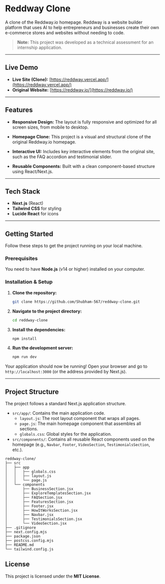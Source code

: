# Reddway Clone

A clone of the Reddway.io homepage. Reddway is a website builder platform that uses AI to help entrepreneurs and businesses create their own e-commerce stores and websites without needing to code.

> **Note:** This project was developed as a technical assessment for an internship application.

---

## Live Demo

- **Live Site (Clone):** [https://reddway.vercel.app/](https://reddway.vercel.app/)
- **Original Website:** [https://reddway.io/](https://reddway.io/)

---

## Features

- **Responsive Design:** The layout is fully responsive and optimized for all screen sizes, from mobile to desktop.

- **Homepage Clone:** This project is a visual and structural clone of the original Reddway.io homepage.

- **Interactive UI:** Includes key interactive elements from the original site, such as the FAQ accordion and testimonial slider.

- **Reusable Components:** Built with a clean component-based structure using React/Next.js.

---

## Tech Stack

- **Next.js** (React)
- **Tailwind CSS** for styling
- **Lucide React** for icons

---

## Getting Started

Follow these steps to get the project running on your local machine.

### Prerequisites

You need to have **Node.js** (v14 or higher) installed on your computer.

### Installation & Setup

1.  **Clone the repository:**

    ```sh
    git clone https://github.com/Shubham-567/reddway-clone.git
    ```

2.  **Navigate to the project directory:**

    ```sh
    cd reddway-clone
    ```

3.  **Install the dependencies:**

    ```sh
    npm install
    ```

4.  **Run the development server:**
    ```sh
    npm run dev
    ```

Your application should now be running! Open your browser and go to `http://localhost:3000` (or the address provided by Next.js).

---

## Project Structure

The project follows a standard Next.js application structure.

- `src/app/`: Contains the main application code.
  - `layout.js`: The root layout component that wraps all pages.
  - `page.js`: The main homepage component that assembles all sections.
  - `globals.css`: Global styles for the application.
- `src/components/`: Contains all reusable React components used on the homepage (e.g., `Navbar`, `Footer`, `VideoSection`, `TestimonialsSection`, etc.).

```plaintext
reddway-clone/
├── src
│   ├── app
│   │   ├── globals.css
│   │   ├── layout.js
│   │   └── page.js
│   └── components
│       ├── BusinessSection.jsx
│       ├── ExploreTemplatesSection.jsx
│       ├── FAQSection.jsx
│       ├── FeaturesSection.jsx
│       ├── Footer.jsx
│       ├── HowItWorksSection.jsx
│       ├── Navbar.jsx
│       ├── TestimonialsSection.jsx
│       └── VideoSection.jsx
├── .gitignore
├── next.config.mjs
├── package.json
├── postcss.config.mjs
├── README.md
└── tailwind.config.js
```

## License

This project is licensed under the **MIT License**.
